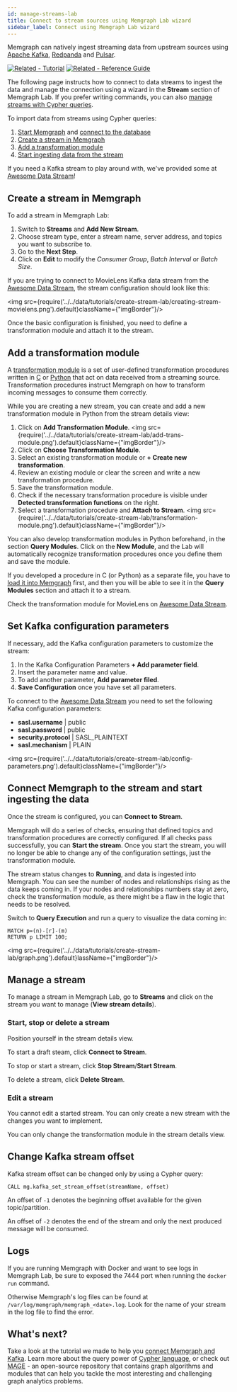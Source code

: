 ```yaml
---
id: manage-streams-lab
title: Connect to stream sources using Memgraph Lab wizard
sidebar_label: Connect using Memgraph Lab wizard
---
```


Memgraph can natively ingest streaming data from upstream sources using [Apache
Kafka](https://kafka.apache.org), [Redpanda](https://redpanda.com/) and
[Pulsar](https://pulsar.apache.org/).

[![Related -
Tutorial](https://img.shields.io/static/v1?label=Related&message=Tutorial&color=008a00&style=for-the-badge)](/tutorials/graph-stream-processing-with-kafka.md) [![Related - Reference Guide](https://img.shields.io/static/v1?label=Related&message=Reference%20Guide&color=yellow&style=for-the-badge)](/reference-guide/streams/overview.md) 

The following page instructs how to connect to data streams to ingest the data
and manage the connection using a wizard in the **Stream** section of Memgraph
Lab. If you prefer writing commands, you can also [manage streams with Cypher
queries](/import-data/data-streams/manage-streams.md). 

To import data from streams using Cypher queries:

1. [Start Memgraph](/installation/overview.mdx) and [connect to the database](/connect-to-memgraph/overview.mdx)
2. [Create a stream in Memgraph](#create-a-stream-in-memgraph)
3. [Add a transformation module](#add-a-transformation-module)  
4. [Start ingesting data from the stream](#start-ingesting-data-from-the-stream)

If you need a Kafka stream to play around with, we've provided some at [Awesome
Data Stream](https://awesomedata.stream/)! 

## Create a stream in Memgraph

To add a stream in Memgraph Lab: 

1. Switch to **Streams** and **Add New Stream**.
2. Choose stream type, enter a stream name, server address, and topics you want to subscribe to.
3. Go to the **Next Step**.
4. Click on **Edit** to modify the *Consumer Group*, *Batch Interval* or *Batch
   Size*.

If you are trying to connect to MovieLens Kafka data stream from the [Awesome Data
Stream](https://awesomedata.stream/#/movielens), the stream configuration should
look like this:

<img src={require('../../data/tutorials/create-stream-lab/creating-stream-movielens.png').default}className={"imgBorder"}/>

Once the basic configuration is finished, you need to define a transformation
module and attach it to the stream. 

## Add a transformation module

A [transformation
module](/reference-guide/streams/transformation-modules/overview.md) is a set of user-defined transformation procedures
written in [C](/reference-guide/streams/transformation-modules/api/c-api.md) or
[Python](/reference-guide/streams/transformation-modules/api/python-api.md) that
act on data received from a streaming source. Transformation procedures instruct
Memgraph on how to transform incoming messages to consume them correctly.

While you are creating a new stream, you can create and add a new transformation
module in Python from the stream details view:
1. Click on **Add Transformation Module**.
   <img src={require('../../data/tutorials/create-stream-lab/add-trans-module.png').default}className={"imgBorder"}/>
2. Click on **Choose Transformation Module**.
3. Select an existing transformation module or **+ Create new transformation**.
4. Review an existing module or clear the screen and write a new transformation
   procedure.
5. Save the transformation module.
6. Check if the necessary transformation procedure is visible under **Detected
   transformation functions** on the right.
7. Select a transformation procedure and **Attach to Stream**.
   <img src={require('../../data/tutorials/create-stream-lab/transformation-module.png').default}className={"imgBorder"}/>

You can also develop transformation modules in Python beforehand, in the section
**Query Modules**. Click on the **New Module**, and the Lab will automatically
recognize transformation procedures once you define them and save the module.

If you developed a procedure in C (or Python) as a separate file, you have to
[load it into
Memgraph](manage-streams.md#how-to-create-and-load-a-transformation-module-into-memgraph)
first, and then you will be able to see it in the **Query Modules** section
and attach it to a stream. 

Check the transformation module for MovieLens on [Awesome Data
Stream](https://awesomedata.stream/#/movielens).

## Set Kafka configuration parameters

If necessary, add the Kafka configuration parameters to customize the stream:

1. In the Kafka Configuration Parameters **+ Add parameter field**.
2. Insert the parameter name and value.
3. To add another parameter, **Add parameter filed**.
4. **Save Configuration** once you have set all parameters.

To connect to the [Awesome Data Stream](https://awesomedata.stream/) you need to set
the following Kafka configuration parameters:

* **sasl.username** \| public <br/>
* **sasl.password** \| public <br/>
* **security.protocol** \| SASL_PLAINTEXT <br/>
* **sasl.mechanism** \| PLAIN <br/>

<img src={require('../../data/tutorials/create-stream-lab/config-parameters.png').default}className={"imgBorder"}/>

## Connect Memgraph to the stream and start ingesting the data

Once the stream is configured, you can **Connect to Stream**. 

Memgraph will do a series of checks, ensuring that defined topics and
transformation procedures are correctly configured. If all checks pass
successfully, you can **Start the stream**. Once you start the stream, you will
no longer be able to change any of the configuration settings, just the
transformation module. 

The stream status changes to **Running**, and data is ingested into Memgraph.
You can see the number of nodes and relationships rising as the data keeps
coming in. If your nodes and relationships numbers stay at zero, check the
transformation module, as there might be a flaw in the logic that needs to be
resolved. 

Switch to **Query Execution** and run a query to visualize the data coming in: 

```
MATCH p=(n)-[r]-(m)
RETURN p LIMIT 100;
```
<img src={require('../../data/tutorials/create-stream-lab/graph.png').default}lassName={"imgBorder"}/>

## Manage a stream

To manage a stream in Memgraph Lab, go to **Streams** and click on the stream
you want to manage (**View stream details**). 

### Start, stop or delete a stream

Position yourself in the stream details view. 

To start a draft steam, click **Connect to Stream**.

To stop or start a stream, click **Stop Stream**/**Start Stream**.

To delete a stream, click **Delete Stream**.

### Edit a stream

You cannot edit a started stream. You can only create a new stream with the
changes you want to implement.

You can only change the transformation module in the stream details view. 

## Change Kafka stream offset

Kafka stream offset can be changed only by using a Cypher query:

```cypher
CALL mg.kafka_set_stream_offset(streamName, offset)
```

An offset of `-1` denotes the beginning offset available for the given
topic/partition. 

An offset of `-2` denotes the end of the stream and only the
next produced message will be consumed.

## Logs

If you are running Memgraph with Docker and want to see logs in Memgraph Lab, be
sure to exposed the 7444 port when running the `docker run` command.

Otherwise Memgraph's log files can be found at
`/var/log/memgraph/memgraph_<date>.log`. Look for the name of your stream in the
log file to find the error.

## What's next?

Take a look at the tutorial we made to help you [connect Memgraph and
Kafka](/tutorials/graph-stream-processing-with-kafka.md). Learn more about the
query power of [Cypher language](/cypher-manual), or check out [MAGE](/mage) -
an open-source repository that contains graph algorithms and modules that can
help you tackle the most interesting and challenging graph analytics problems.